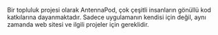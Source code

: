 Bir topluluk projesi olarak AntennaPod, çok çeşitli insanların gönüllü kod katkılarına dayanmaktadır. Sadece uygulamanın kendisi için değil, aynı zamanda web sitesi ve ilgili projeler için gereklidir.
